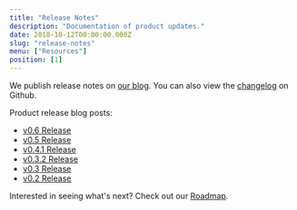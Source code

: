 ```yaml
---
title: "Release Notes"
description: "Documentation of product updates."
date: 2018-10-12T00:00:00.000Z
slug: "release-notes"
menu: ["Resources"]
position: [1]
---
```


We publish release notes on [our blog](/blog). You can also view the [changelog](https://github.com/astronomer/astronomer/blob/master/CHANGELOG.md) on Github.

Product release blog posts:

* [v0.6 Release](/blog/astronomer-v0-6-0-release)
* [v0.5 Release](/blog/astronomer-v0-5-0-release)
* [v0.4.1 Release](/blog/astronomer-v0-4-1-release)
* [v0.3.2 Release](/blog/astronomer-v0-3-2-release)
* [v0.3 Release](/blog/announcing-astronomer-v0-3-0)
* [v0.2 Release](/blog/announcing-astronomer-enterprise-edition-0-2-0)

Interested in seeing what's next? Check out our [Roadmap](https://www.astronomer.io/docs/roadmap).
